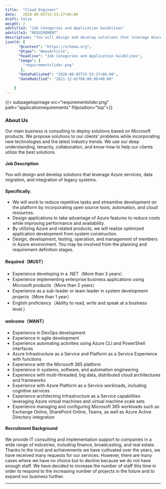 ```yaml
---
title:  "Cloud Engineer"
date:   2020-08-05T15:53:27+06:00
draft: false
weight: 2
advtitle2: "Job Categories and Application Guidelines"
advtitle3: "REQUIREMENT"
description: "You will design and develop solutions that leverage Azure services, data migration, and integration of legacy systems."
jsonld: {
      "@context": "https://schema.org",
      "@type": "NewsArticle",
      "headline": "Job Categories and Application Guidelines",
      "image": [
        "requirementslider.png"
       ],
      "datePublished": "2020-08-05T15:53:27+06:00",
      "dateModified": "2021-12-01T08:00:00+08:00"

    }
---
```

{{< subpagetopimage src="requirementslider.png" path="applicationrequirements" fillposition="top">}}
### About Us

Our main business is consulting to deploy solutions based on Microsoft products. We propose solutions to our clients' problems while incorporating new technologies and the latest industry trends. We use our deep understanding, tenacity, collaboration, and know-how to help our clients utilize the best solutions.

#### Job Description

You will design and develop solutions that leverage Azure services, data migration, and integration of legacy systems.

#### Specifically.

- We will work to reduce repetitive tasks and streamline development on the platform by incorporating open source tools, automation, and cloud resources.  
- Design applications to take advantage of Azure features to reduce costs while improving performance and availability.  
- By utilizing Azure and related products, we will realize optimized application development from system construction.  
- Design, development, testing, operation, and management of members in Azure environment. You may be involved from the planning and requirement definition stages.

#### Required（MUST）

- Experience developing in a .NET（More than 3 years）  
- Experience implementing enterprise business applications using Microsoft products（More than 2 years）  
- Experience as a sub-leader or team leader in system development projects（More than 1 year）  
- English proficiency（Ability to read, write and speak at a business level.）

#### welcome（WANT）

- Experience in DevOps development  
- Experience in agile development  
- Experience automating activities using Azure CLI and PowerShell interfaces  
- Azure Infrastructure as a Service and Platform as a Service Experience with functions  
- Experience with the Microsoft 365 platform  
- Experience in systems, software, and automation engineering  
- Experience with multi-threaded, big data, distributed cloud architectures and frameworks  
- Experience with Azure Platform as a Service workloads, including cognitive services  
- Experience architecting Infrastructure as a Service capabilities leveraging Azure virtual machines and virtual machine scale sets  
- Experience managing and configuring Microsoft 365 workloads such as Exchange Online, SharePoint Online, Teams, as well as Azure Active Directory integration

#### Recruitment Background

We provide IT consulting and implementation support to companies in a wide range of industries, including finance, broadcasting, and real estate. Thanks to the trust and achievements we have cultivated over the years, we have received many requests for our services. However, there are many cases where we have no choice but to decline because we do not have enough staff. We have decided to increase the number of staff this time in order to respond to the increasing number of projects in the future and to expand our business further.

---
